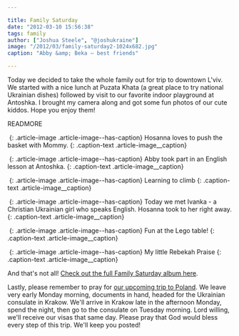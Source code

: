 ```yaml
---

title: Family Saturday
date: "2012-03-10 15:56:38"
tags: family
author: ["Joshua Steele", "@joshukraine"]
image: "/2012/03/family-saturday2-1024x682.jpg"
caption: "Abby &amp; Beka – best friends"

---
```


Today we decided to take the whole family out for trip to downtown L'viv. We started with a nice lunch at Puzata Khata (a great place to try national Ukrainian dishes) followed by visit to our favorite indoor playground at Antoshka. I brought my camera along and got some fun photos of our cute kiddos. Hope you enjoy them!

READMORE

<a href="https://s3.amazonaws.com/content.ofreport.com/2012/03/family-saturday3.jpg"><img class="size-medium wp-image-1475" title="family-saturday3" src="https://s3.amazonaws.com/content.ofreport.com/2012/03/family-saturday3-450x300.jpg" alt="" /></a>
{: .article-image .article-image--has-caption}
Hosanna loves to push the basket with Mommy.
{: .caption-text .article-image__caption}

<a href="https://s3.amazonaws.com/content.ofreport.com/2012/03/family-saturday6.jpg"><img class="size-medium wp-image-1476" title="family-saturday6" src="https://s3.amazonaws.com/content.ofreport.com/2012/03/family-saturday6-450x300.jpg" alt="" /></a>
{: .article-image .article-image--has-caption}
Abby took part in an English lesson at Antoshka.
{: .caption-text .article-image__caption}

<a href="https://s3.amazonaws.com/content.ofreport.com/2012/03/family-saturday8.jpg"><img class="size-medium wp-image-1477" title="family-saturday8" src="https://s3.amazonaws.com/content.ofreport.com/2012/03/family-saturday8-450x300.jpg" alt="" /></a>
{: .article-image .article-image--has-caption}
Learning to climb
{: .caption-text .article-image__caption}

<a href="https://s3.amazonaws.com/content.ofreport.com/2012/03/family-saturday16.jpg"><img class="size-medium wp-image-1478" title="family-saturday16" src="https://s3.amazonaws.com/content.ofreport.com/2012/03/family-saturday16-450x300.jpg" alt="" /></a>
{: .article-image .article-image--has-caption}
Today we met Ivanka - a Christian Ukrainian girl who speaks English. Hosanna took to her right away.
{: .caption-text .article-image__caption}

<a href="https://s3.amazonaws.com/content.ofreport.com/2012/03/family-saturday19.jpg"><img class="size-medium wp-image-1479" title="family-saturday19" src="https://s3.amazonaws.com/content.ofreport.com/2012/03/family-saturday19-450x300.jpg" alt="" /></a>
{: .article-image .article-image--has-caption}
Fun at the Lego table!
{: .caption-text .article-image__caption}

<a href="https://s3.amazonaws.com/content.ofreport.com/2012/03/family-saturday21.jpg"><img class="size-medium wp-image-1480" title="family-saturday21" src="https://s3.amazonaws.com/content.ofreport.com/2012/03/family-saturday21-450x300.jpg" alt="" /></a>
{: .article-image .article-image--has-caption}
My little Rebekah Praise
{: .caption-text .article-image__caption}

And that's not all! <a title="Family Saturday (Facebook album)" href="https://www.facebook.com/media/set/?set=a.3216653888802.2147337.1040006553&amp;type=1&amp;l=75cb04edad" target="_blank">Check out the full Family Saturday album here</a>.

Lastly, please remember to pray for <a title="Going to Krakow!" href="../../03/krakow/" target="_blank">our upcoming trip to Poland</a>. We leave very early Monday morning, documents in hand, headed for the Ukrainian consulate in Krakow. We'll arrive in Krakow late in the afternoon Monday, spend the night, then go to the consulate on Tuesday morning. Lord willing, we'll receive our visas that same day. Please pray that God would bless every step of this trip. We'll keep you posted!
